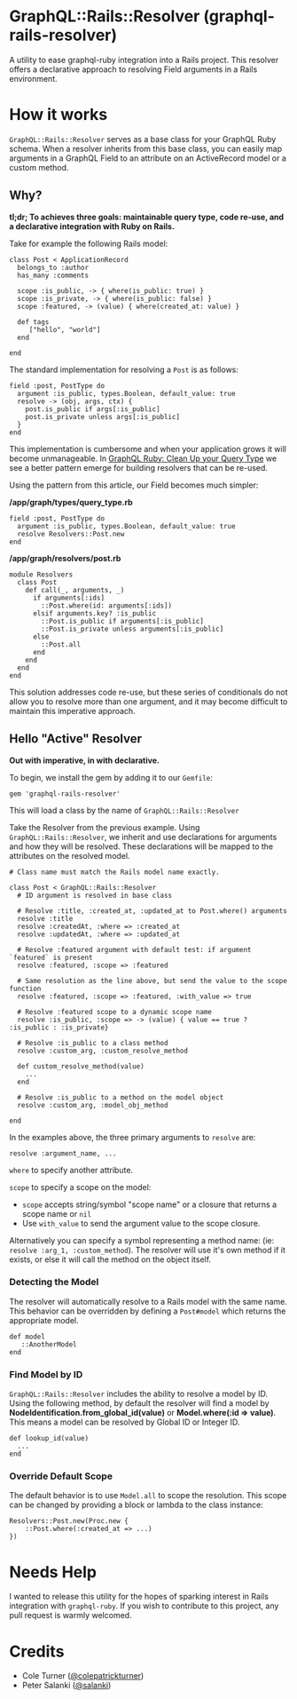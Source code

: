 # GraphQL::Rails::Resolver (graphql-rails-resolver)
A utility to ease graphql-ruby integration into a Rails project. This resolver offers a declarative approach to resolving Field arguments in a Rails environment.

# How it works
`GraphQL::Rails::Resolver` serves as a base class for your GraphQL Ruby schema. When a resolver inherits from this base class, you can easily map arguments in a GraphQL Field to an attribute on an ActiveRecord model or a custom method.

## Why?
**tl;dr; To achieves three goals: maintainable query type, code re-use, and a declarative integration with Ruby on Rails.**

Take for example the following Rails model:

```
class Post < ApplicationRecord
  belongs_to :author
  has_many :comments

  scope :is_public, -> { where(is_public: true) }
  scope :is_private, -> { where(is_public: false) }
  scope :featured, -> (value) { where(created_at: value) }

  def tags
     ["hello", "world"]
  end

end
```

The standard implementation for resolving a `Post` is as follows:

```
field :post, PostType do
  argument :is_public, types.Boolean, default_value: true
  resolve -> (obj, args, ctx) {
    post.is_public if args[:is_public]
    post.is_private unless args[:is_public]
  }
end
```

This implementation is cumbersome and when your application grows it will become unmanageable. In [GraphQL Ruby: Clean Up your Query Type](https://m.alphasights.com/graphql-ruby-clean-up-your-query-type-d7ab05a47084) we see a better pattern emerge for building resolvers that can be re-used.

Using the pattern from this article, our Field becomes much simpler:

**/app/graph/types/query_type.rb**
```
field :post, PostType do
  argument :is_public, types.Boolean, default_value: true
  resolve Resolvers::Post.new
end
```

**/app/graph/resolvers/post.rb**
```
module Resolvers
  class Post
    def call(_, arguments, _)
      if arguments[:ids]
        ::Post.where(id: arguments[:ids])
      elsif arguments.key? :is_public
        ::Post.is_public if arguments[:is_public]
        ::Post.is_private unless arguments[:is_public]
      else
        ::Post.all
      end
    end
  end
end
```
This solution addresses code re-use, but these series of conditionals do not allow you to resolve more than one argument, and it may become difficult to maintain this imperative approach.


## Hello "Active" Resolver
**Out with imperative, in with declarative.**

To begin, we install the gem by adding it to our `Gemfile`:

`
gem 'graphql-rails-resolver'
`

This will load a class by the name of `GraphQL::Rails::Resolver`

Take the Resolver from the previous example. Using `GraphQL::Rails::Resolver`, we inherit and use declarations for arguments and how they will be resolved. These declarations will be mapped to the attributes on the resolved model.

```
# Class name must match the Rails model name exactly.

class Post < GraphQL::Rails::Resolver
  # ID argument is resolved in base class

  # Resolve :title, :created_at, :updated_at to Post.where() arguments
  resolve :title
  resolve :createdAt, :where => :created_at
  resolve :updatedAt, :where => :updated_at

  # Resolve :featured argument with default test: if argument `featured` is present
  resolve :featured, :scope => :featured

  # Same resolution as the line above, but send the value to the scope function
  resolve :featured, :scope => :featured, :with_value => true

  # Resolve :featured scope to a dynamic scope name
  resolve :is_public, :scope => -> (value) { value == true ? :is_public : :is_private}

  # Resolve :is_public to a class method
  resolve :custom_arg, :custom_resolve_method

  def custom_resolve_method(value)
    ...
  end

  # Resolve :is_public to a method on the model object
  resolve :custom_arg, :model_obj_method

end
```

In the examples above, the three primary arguments to `resolve` are:

`resolve :argument_name, ...`

`where` to specify another attribute.

`scope` to specify a scope on the model:
- `scope` accepts string/symbol "scope name" or a closure that returns a scope name or `nil`
- Use `with_value` to send the argument value to the scope closure.

Alternatively you can specify a symbol representing a method name: (ie: `resolve :arg_1, :custom_method`). The resolver will use it's own method if it exists, or else it will call the method on the object itself.




### Detecting the Model
The resolver will automatically resolve to a Rails model with the same name. This behavior can be overridden by defining a `Post#model` which returns the appropriate model.
```
def model
   ::AnotherModel
end
```

### Find Model by ID
`GraphQL::Rails::Resolver` includes the ability to resolve a model by ID. Using the following method, by default the resolver will find a model by **NodeIdentification.from_global_id(value)** or **Model.where(:id => value)**. This means a model can be resolved by Global ID or Integer ID.
```
def lookup_id(value)
  ...
end
```


### Override Default Scope
The default behavior is to use `Model.all` to scope the resolution. This scope can be changed by providing a block or lambda to the class instance:
```
Resolvers::Post.new(Proc.new {
	::Post.where(:created_at => ...)
})
```


# Needs Help
I wanted to release this utility for the hopes of sparking interest in Rails integration with `graphql-ruby`. If you wish to contribute to this project, any pull request is warmly welcomed.

# Credits
- Cole Turner ([@colepatrickturner](https://github.com/colepatrickturner))
- Peter Salanki ([@salanki](https://github.com/salanki))
